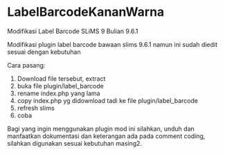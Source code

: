 # LabelBarcodeKananWarna
Modifikasi Label Barcode SLiMS 9 Bulian 9.6.1 

Modifikasi plugin label barcode bawaan slims 9.6.1
namun ini sudah diedit sesuai dengan kebutuhan

Cara pasang:
1. Download file tersebut, extract
2. buka file plugin/label_barcode
3. rename index.php yang lama
4. copy index.php yg didownload tadi ke file plugin/label_barcode
5. refresh slims
6. coba

Bagi yang ingin menggunakan plugin mod ini silahkan, unduh dan manfaatkan
dokumentasi dan keterangan ada pada comment coding, silahkan digunakan sesuai kebutuhan masing2.
